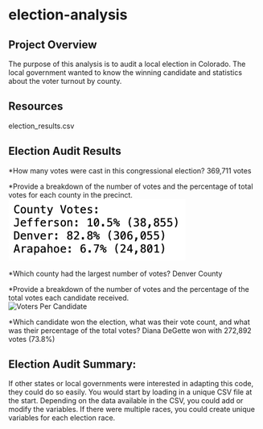 # election-analysis

## Project Overview
The purpose of this analysis is to audit a local election in Colorado. The local government wanted to know the winning candidate and statistics about the voter turnout by county.

## Resources
election_results.csv

## Election Audit Results
*How many votes were cast in this congressional election? 369,711 votes

*Provide a breakdown of the number of votes and the percentage of total votes for each county in the precinct.  
![Voters Per County](https://github.com/krockway/election-analysis/blob/main/analysis/VotersPerCounty.png)

*Which county had the largest number of votes? Denver County

*Provide a breakdown of the number of votes and the percentage of the total votes each candidate received.  
![Voters Per Candidate](https://github.com/krockway/election-analysis/blob/main/analysis/VotersPerCandidate.png)

*Which candidate won the election, what was their vote count, and what was their percentage of the total votes?
Diana DeGette won with 272,892 votes (73.8%)

## Election Audit Summary: 

If other states or local governments were interested in adapting this code, they could do so easily. 
You would start by loading in a unique CSV file at the start. Depending on the data available in the CSV, you could add or modify the variables. If there were multiple races, you could create unique variables for each election race. 